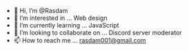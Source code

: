 - 👋 Hi, I’m @Rasdam
- 👀 I’m interested in ... Web design 
- 🌱 I’m currently learning ... JavaScript 
- 💞️ I’m looking to collaborate on ... Discord server moderator 
- 📫 How to reach me ... rasdam001@gmail.com

<!---
Rasdam/Rasdam is a ✨ special ✨ repository because its `README.md` (this file) appears on your GitHub profile.
You can click the Preview link to take a look at your changes.
--->
